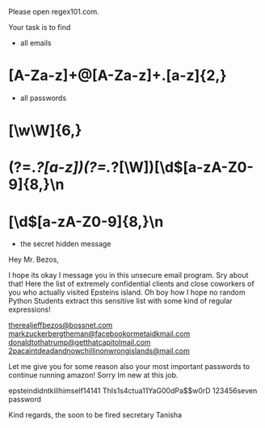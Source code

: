 Please open regex101.com.

Your task is to find
- all emails
# [A-Za-z]+@[A-Za-z]+.[a-z]{2,}
- all passwords
# [\w\W]{6,}
# (?=.*?[a-z])(?=.*?[\W])[\d$[a-zA-Z0-9]{8,}\n
# [\d$[a-zA-Z0-9]{8,}\n
- the secret hidden message




Hey Mr. Bezos,

I hope its okay I message you in this unsecure email program. Sry about that!
Here the list of extremely confidential clients and close coworkers of you who actually visited Epsteins island. Oh boy how I hope no random Python Students extract this sensitive list with some kind of regular expressions! 

therealjeffbezos@bossnet.com
markzuckerbergtheman@facebookormetaidkmail.com
donaldtothatrump@getthatcapitolmail.com
2pacaintdeadandnowchillinonwrongislands@mail.com

Let me give you for some reason also your most important passwords to continue running amazon! Sorry Im new at this job.

epsteindidntkillhimself14141
ThIs1s4ctua11YaG00dPa$$w0rD
123456seven
password

Kind regards,
the soon to be fired secretary Tanisha
